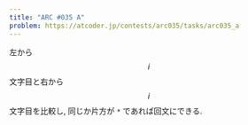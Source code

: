 ```yaml
---
title: "ARC #035 A"
problem: https://atcoder.jp/contests/arc035/tasks/arc035_a
---
```

左から $$ i $$ 文字目と右から $$ i $$ 文字目を比較し, 同じか片方が `*` であれば回文にできる.
